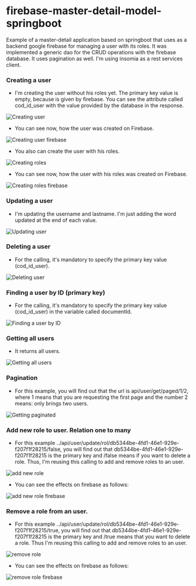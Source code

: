 # firebase-master-detail-model-springboot
Example of a master-detail application based on springboot that uses as a backend google firebase for managing a user with its roles. It was implemented a generic dao for the CRUD operations with the firebase database. It uses pagination as well. I'm using insomia as a rest services client.

### Creating a user
- I'm creating the user without his roles yet. The primary key value is empty, because is given by firebase. You can see the attribute called cod_id_user with the value provided by the database in the response.

![Creating user](https://raw.githubusercontent.com/efocampo/firebase-master-detail-model-springboot/main/imgs/01_crearusuario.png)

- You can see now, how the user was created on Firebase.

![Creating user firebase](https://raw.githubusercontent.com/efocampo/firebase-master-detail-model-springboot/main/imgs/01_firebase.png)

- You also can create the user with his roles.

![Creating roles](https://raw.githubusercontent.com/efocampo/firebase-master-detail-model-springboot/main/imgs/011_userWithRoles.png)

- You can see now, how the user with his roles was created on Firebase.

![Creating roles firebase](https://raw.githubusercontent.com/efocampo/firebase-master-detail-model-springboot/main/imgs/011_userwithRolesFirebase.png)

### Updating a user
- I'm updating the username and lastname. I'm just adding the word updated at the end of each value.

![Updating user](https://raw.githubusercontent.com/efocampo/firebase-master-detail-model-springboot/main/imgs/02_userUpdate.png)

### Deleting a user
- For the calling, it's mandatory to specify the primary key value (cod_id_user). 

![Deleting user](https://raw.githubusercontent.com/efocampo/firebase-master-detail-model-springboot/main/imgs/03_userDelete.png)

### Finding a user by ID (primary key)
- For the calling, it's mandatory to specify the primary key value (cod_id_user) in the variable called documentId. 

![Finding a user by ID](https://raw.githubusercontent.com/efocampo/firebase-master-detail-model-springboot/main/imgs/04_findById.png)

### Getting all users
- It returns all users. 

![Getting all users](https://raw.githubusercontent.com/efocampo/firebase-master-detail-model-springboot/main/imgs/04_getAllUsers.png)

### Pagination
- For this example, you will find out that the url is api/user/get/paged/1/2, where 1 means that you are requesting the first page and the number 2 means: only brings two users. 

![Getting paginated](https://raw.githubusercontent.com/efocampo/firebase-master-detail-model-springboot/main/imgs/05_pagination.png)

### Add new role to user. Relation one to many
- For this example ../api/user/update/rol/db5344be-4fd1-46e1-929e-f207f1f28215/false, you will find out that db5344be-4fd1-46e1-929e-f207f1f28215 is the primary key and /false means if you want to delete a role. Thus, I'm reusing this calling to add and remove roles to an user.

![add new role](https://raw.githubusercontent.com/efocampo/firebase-master-detail-model-springboot/main/imgs/06_addNewRoleToUser.png)

- You can see the effects on firebase as follows:

![add new role firebase](https://raw.githubusercontent.com/efocampo/firebase-master-detail-model-springboot/main/imgs/06_addNewRoleToUSerFirebase.png)

### Remove a role from an user. 
- For this example ../api/user/update/rol/db5344be-4fd1-46e1-929e-f207f1f28215/true, you will find out that db5344be-4fd1-46e1-929e-f207f1f28215 is the primary key and /true means that you want to delete a role. Thus I'm reusing this calling to add and remove roles to an user.

![remove role](https://raw.githubusercontent.com/efocampo/firebase-master-detail-model-springboot/main/imgs/07_deleteRoleFromUser.png)

- You can see the effects on firebase as follows:

![remove  role firebase](https://raw.githubusercontent.com/efocampo/firebase-master-detail-model-springboot/main/imgs/07_deleteRoleFromUserFirebase.png)
